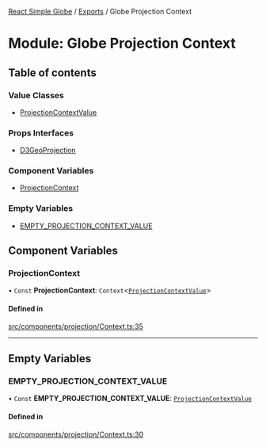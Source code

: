 [React Simple Globe](../README.md) / [Exports](../modules.md) / Globe Projection Context

# Module: Globe Projection Context

## Table of contents

### Value Classes

- [ProjectionContextValue](../classes/Globe_Projection_Context.ProjectionContextValue.md)

### Props Interfaces

- [D3GeoProjection](../interfaces/Globe_Projection_Context.D3GeoProjection.md)

### Component Variables

- [ProjectionContext](Globe_Projection_Context.md#projectioncontext)

### Empty Variables

- [EMPTY\_PROJECTION\_CONTEXT\_VALUE](Globe_Projection_Context.md#empty_projection_context_value)

## Component Variables

### ProjectionContext

• `Const` **ProjectionContext**: `Context`<[`ProjectionContextValue`](../classes/Globe_Projection_Context.ProjectionContextValue.md)\>

#### Defined in

[src/components/projection/Context.ts:35](https://github.com/Gaushao/d3-react-globe/blob/0a8a5c1/src/components/projection/Context.ts#L35)

___

## Empty Variables

### EMPTY\_PROJECTION\_CONTEXT\_VALUE

• `Const` **EMPTY\_PROJECTION\_CONTEXT\_VALUE**: [`ProjectionContextValue`](../classes/Globe_Projection_Context.ProjectionContextValue.md)

#### Defined in

[src/components/projection/Context.ts:30](https://github.com/Gaushao/d3-react-globe/blob/0a8a5c1/src/components/projection/Context.ts#L30)
